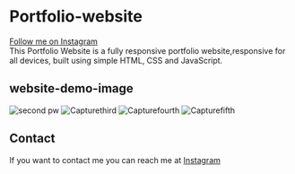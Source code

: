 # Portfolio-website
[Follow me on Instagram](https://www.instagram.com/nakel_code?igsh=d2FxdTFidXlpa2xw&utm_souce=qr)   
  This Portfolio Website is a fully responsive portfolio website,responsive for all devices, built using simple HTML, CSS and JavaScript.


  

## website-demo-image
![second pw](https://github.com/nakelcode/second-portfolio-website/assets/145157852/c21d58ac-670c-40b1-a2f7-7357da19fca3)
![Capturethird](https://github.com/nakelcode/second-portfolio-website/assets/145157852/138943ce-12c6-4c5f-9f1e-210b6a7f1370)
![Capturefourth](https://github.com/nakelcode/second-portfolio-website/assets/145157852/46a710bd-e4ee-4b40-9c1c-481ffcd95d33)
![Capturefifth](https://github.com/nakelcode/second-portfolio-website/assets/145157852/bbe7b378-6055-483c-8021-505ce3f5ee2b)




## Contact

If you want to contact me you can reach me at [Instagram](https://www.instagram.com/nakel_code?igsh=d2FxdTFidXlpa2xw&utm_souce=qr)



